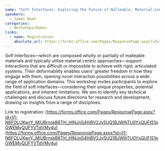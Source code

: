 ```yaml
---
name: "Soft Interfaces: Exploring the Future of Malleable, Material-Centric Devices"
speakers:
  - James Nash
categories:
  - Workshops/Demos
links:
  - name: Registration
    absolute_url: https://forms.office.com/Pages/ResponsePage.aspx?id=Ij1-N6FOLUKwrY_MiUBrnskB6TH_HlNJnS4lhBV2Jy5UQ1BJWlhTU0YxQUFIS1pGWEMyQUFYVTdVMy4u
---
```


Soft Interfaces—which are composed wholly or partially of malleable materials and typically utilise material centric
approaches—support interactions that are difficult or impossible to achieve with rigid, articulated systems. Their deformability
enables users’ greater freedom in how they engage with them, opening novel interaction possibilities across a wide range
of application domains. This workshop invites participants to explore the field of soft interfaces—considering their
unique properties, potential applications, and inherent limitations. We aim to identify key technical challenges and
discuss future directions for research and development, drawing on insights from a range of disciplines.

Link to registration: [https://forms.office.com/Pages/ResponsePage.aspx?id=Ij1-N6FOLUKwrY_MiUBrnskB6TH_HlNJnS4lhBV2Jy5UQ1BJWlhTU0YxQUFIS1pGWEMyQUFYVTdVMy4u](https://forms.office.com/Pages/ResponsePage.aspx?id=Ij1-N6FOLUKwrY_MiUBrnskB6TH_HlNJnS4lhBV2Jy5UQ1BJWlhTU0YxQUFIS1pGWEMyQUFYVTdVMy4u)
